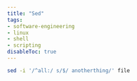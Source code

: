 ```yaml
---
title: "Sed"
tags:
- software-engineering
- linux
- shell
- scripting
disableToc: true
---
```


```bash
sed -i '/^all:/ s/$/ anotherthing/' file
```